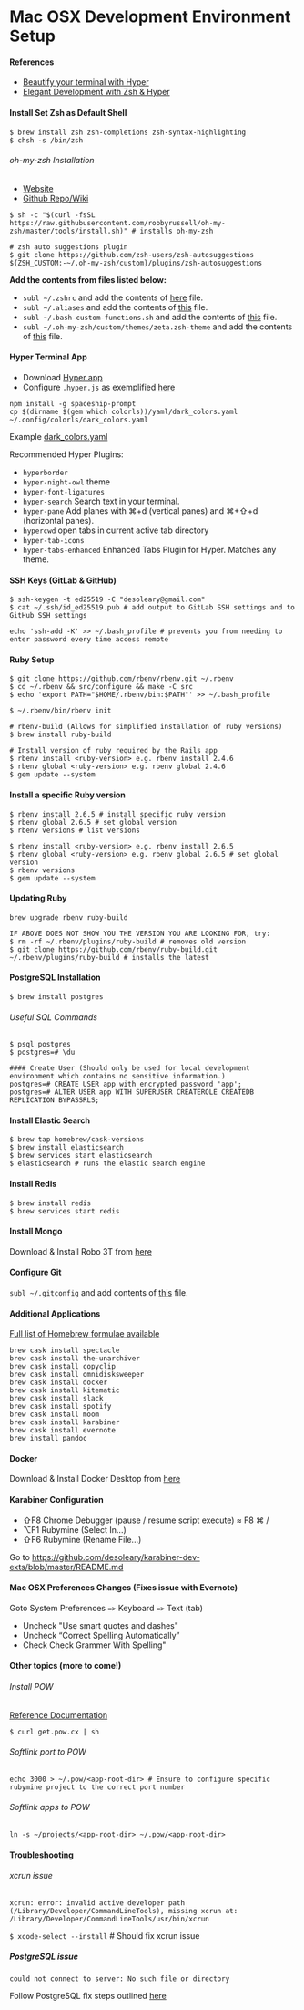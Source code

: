 # Mac OSX Development Environment Setup

#### References

* [Beautify your terminal with Hyper](https://medium.com/better-programming/5-steps-to-a-beautiful-terminal-that-youll-love-using-9e94ecb4191b) 
* [Elegant Development with Zsh & Hyper](https://www.robertcooper.me/elegant-development-experience-with-zsh-and-hyper-terminal) 

#### Install Set Zsh as Default Shell 

```shell script
$ brew install zsh zsh-completions zsh-syntax-highlighting
$ chsh -s /bin/zsh
```

###### oh-my-zsh Installation

* [Website](https://ohmyz.sh/)
* [Github Repo/Wiki](https://github.com/robbyrussell/oh-my-zsh)

```shell script
$ sh -c "$(curl -fsSL https://raw.githubusercontent.com/robbyrussell/oh-my-zsh/master/tools/install.sh)" # installs oh-my-zsh

# zsh auto suggestions plugin
$ git clone https://github.com/zsh-users/zsh-autosuggestions ${ZSH_CUSTOM:-~/.oh-my-zsh/custom}/plugins/zsh-autosuggestions
```
**Add the contents from files listed below:**

- `subl ~/.zshrc` and add the contents of [here](./.zshrc) file.
- `subl ~/.aliases` and add the contents of [this](./.aliases) file.
- `subl ~/.bash-custom-functions.sh` and add the contents of [this](./.bash-custom-functions.sh) file.
- `subl ~/.oh-my-zsh/custom/themes/zeta.zsh-theme` and add the contents of [this](./Zeta.zsh-theme) file.

#### Hyper Terminal App

- Download  [Hyper app](https://hyper.is/#installation)
- Configure `.hyper.js` as exemplified [here](./.hyper.js)

```shell script
npm install -g spaceship-prompt
cp $(dirname $(gem which colorls))/yaml/dark_colors.yaml ~/.config/colorls/dark_colors.yaml
```
Example [dark_colors.yaml](./dark_colors.yaml)

Recommended Hyper Plugins:
- `hyperborder`
- `hyper-night-owl` theme
- `hyper-font-ligatures`
- `hyper-search` Search text in your terminal.
- `hyper-pane` Add planes with ⌘+d (vertical panes) and ⌘+⇧+d (horizontal panes). 
- `hypercwd` open tabs in current active tab directory
- `hyper-tab-icons`
- `hyper-tabs-enhanced` Enhanced Tabs Plugin for Hyper. Matches any theme.

#### SSH Keys (GitLab & GitHub)

```shell script
$ ssh-keygen -t ed25519 -C "desoleary@gmail.com"
$ cat ~/.ssh/id_ed25519.pub # add output to GitLab SSH settings and to GitHub SSH settings

echo 'ssh-add -K' >> ~/.bash_profile # prevents you from needing to enter password every time access remote
```

#### Ruby Setup

```shell script
$ git clone https://github.com/rbenv/rbenv.git ~/.rbenv
$ cd ~/.rbenv && src/configure && make -C src
$ echo 'export PATH="$HOME/.rbenv/bin:$PATH"' >> ~/.bash_profile

$ ~/.rbenv/bin/rbenv init

# rbenv-build (Allows for simplified installation of ruby versions)
$ brew install ruby-build

# Install version of ruby required by the Rails app
$ rbenv install <ruby-version> e.g. rbenv install 2.4.6
$ rbenv global <ruby-version> e.g. rbenv global 2.4.6
$ gem update --system
```

#### Install a specific Ruby version

```shell script
$ rbenv install 2.6.5 # install specific ruby version
$ rbenv global 2.6.5 # set global version
$ rbenv versions # list versions

$ rbenv install <ruby-version> e.g. rbenv install 2.6.5
$ rbenv global <ruby-version> e.g. rbenv global 2.6.5 # set global version
$ rbenv versions
$ gem update --system
```

#### Updating Ruby

```shell script
brew upgrade rbenv ruby-build

IF ABOVE DOES NOT SHOW YOU THE VERSION YOU ARE LOOKING FOR, try:
$ rm -rf ~/.rbenv/plugins/ruby-build # removes old version
$ git clone https://github.com/rbenv/ruby-build.git ~/.rbenv/plugins/ruby-build # installs the latest
```

#### PostgreSQL Installation

`$ brew install postgres`

###### Useful SQL Commands

```shell script
$ psql postgres
$ postgres=# \du

#### Create User (Should only be used for local development environment which contains no sensitive information.)
postgres=# CREATE USER app with encrypted password 'app';
postgres=# ALTER USER app WITH SUPERUSER CREATEROLE CREATEDB REPLICATION BYPASSRLS;
```

#### Install Elastic Search

```shell script
$ brew tap homebrew/cask-versions
$ brew install elasticsearch
$ brew services start elasticsearch
$ elasticsearch # runs the elastic search engine
```

#### Install Redis

```shell script
$ brew install redis
$ brew services start redis
```

#### Install Mongo

Download & Install Robo 3T from [here](https://robomongo.org/download)

#### Configure Git

`subl ~/.gitconfig` and add contents of [this](./.gitconfig) file.


#### Additional Applications

[Full list of Homebrew formulae available](https://formulae.brew.sh/cask/)

```shell script
brew cask install spectacle
brew cask install the-unarchiver 
brew cask install copyclip
brew cask install omnidisksweeper
brew cask install docker
brew cask install kitematic
brew cask install slack
brew cask install spotify
brew cask install moom
brew cask install karabiner
brew cask install evernote
brew install pandoc
```

#### Docker
Download & Install Docker Desktop from [here](https://hub.docker.com/editions/community/docker-ce-desktop-mac)

#### Karabiner Configuration

* ⇧F8 Chrome Debugger (pause / resume script execute) ≈ F8 ⌘ /
* ⌥F1 Rubymine (Select In...)
* ⇧F6 Rubymine (Rename File...)

Go to https://github.com/desoleary/karabiner-dev-exts/blob/master/README.md


#### Mac OSX Preferences Changes (Fixes issue with Evernote)

Goto System Preferences `=>` Keyboard `=>` Text (tab) 
- Uncheck "Use smart quotes and dashes"
- Uncheck “Correct Spelling Automatically”
- Check Check Grammer With Spelling"

#### Other topics (more to come!)

###### Install POW

[Reference Documentation](http://pow.cx/manual.html)

`$ curl get.pow.cx | sh`

###### Softlink port to POW

```shell script
echo 3000 > ~/.pow/<app-root-dir> # Ensure to configure specific rubymine project to the correct port number
```

###### Softlink apps to POW
`ln -s ~/projects/<app-root-dir> ~/.pow/<app-root-dir>`

#### Troubleshooting

###### xcrun issue
    xcrun: error: invalid active developer path (/Library/Developer/CommandLineTools), missing xcrun at: /Library/Developer/CommandLineTools/usr/bin/xcrun

`$ xcode-select --install` # Should fix xcrun issue

##### PostgreSQL issue 

    could not connect to server: No such file or directory

Follow PostgreSQL fix steps outlined [here](https://gist.github.com/giannisp/ebaca117ac9e44231421f04e7796d5ca)
